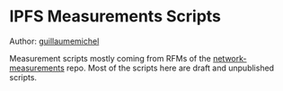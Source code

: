 # IPFS Measurements Scripts

Author: [guillaumemichel](https://github.com/guillaumemichel)

Measurement scripts mostly coming from RFMs of the [network-measurements](https://github.com/protocol/network-measurements) repo. Most of the scripts here are draft and unpublished scripts.
